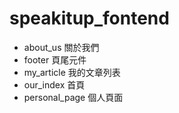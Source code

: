 # speakitup_fontend

* about_us 關於我們
* footer 頁尾元件
* my_article 我的文章列表
* our_index 首頁
* personal_page 個人頁面